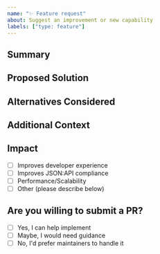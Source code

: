```yaml
---
name: "✨ Feature request"
about: Suggest an improvement or new capability
labels: ["type: feature"]
---
```


## Summary
<!-- What problem are you trying to solve? -->

## Proposed Solution
<!-- Describe the solution you'd like. Include API examples when relevant. -->

## Alternatives Considered
<!-- Have you considered any alternative solutions or workarounds? -->

## Additional Context
<!-- Any other context, screenshots, or supporting material. -->

## Impact
- [ ] Improves developer experience
- [ ] Improves JSON:API compliance
- [ ] Performance/Scalability
- [ ] Other (please describe below)

## Are you willing to submit a PR?
- [ ] Yes, I can help implement
- [ ] Maybe, I would need guidance
- [ ] No, I'd prefer maintainers to handle it
